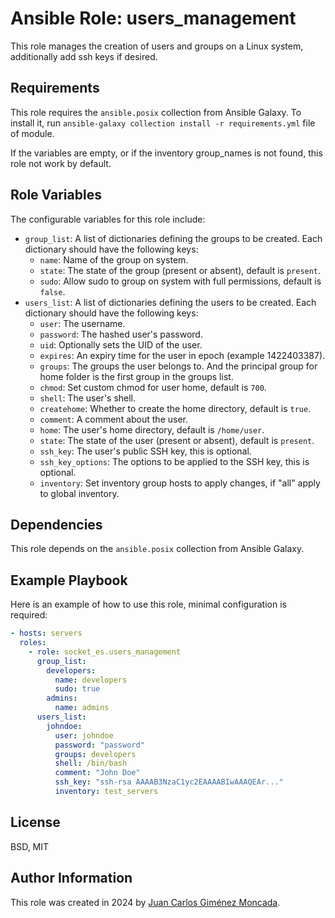 # Ansible Role: users_management

This role manages the creation of users and groups on a Linux system, additionally add ssh keys if desired.

## Requirements

This role requires the `ansible.posix` collection from Ansible Galaxy. To install it, run `ansible-galaxy collection install -r requirements.yml` file of module.

If the variables are empty, or if the inventory group_names is not found, this role not work by default.

## Role Variables

The configurable variables for this role include:

- `group_list`: A list of dictionaries defining the groups to be created. Each dictionary should have the following keys:
  - `name`: Name of the group on system.
  - `state`: The state of the group (present or absent), default is `present`.
  - `sudo`: Allow sudo to group on system with full permissions, default is `false`.
- `users_list`: A list of dictionaries defining the users to be created. Each dictionary should have the following keys:
  - `user`: The username.
  - `password`: The hashed user's password.
  - `uid`: Optionally sets the UID of the user.
  - `expires`: An expiry time for the user in epoch (example 1422403387).
  - `groups`: The groups the user belongs to. And the principal group for home folder is the first group in the groups list.
  - `chmod`: Set custom chmod for user home, default is `700`.
  - `shell`: The user's shell.
  - `createhome`: Whether to create the home directory, default is `true`.
  - `comment`: A comment about the user.
  - `home`: The user's home directory, default is `/home/user`.
  - `state`: The state of the user (present or absent), default is `present`.
  - `ssh_key`: The user's public SSH key, this is optional.
  - `ssh_key_options`: The options to be applied to the SSH key, this is optional.
  - `inventory`: Set inventory group hosts to apply changes, if "all" apply to global inventory.

## Dependencies

This role depends on the `ansible.posix` collection from Ansible Galaxy.

## Example Playbook

Here is an example of how to use this role, minimal configuration is required:

```yaml
- hosts: servers
  roles:
    - role: socket_es.users_management
      group_list:
        developers:
          name: developers
          sudo: true
        admins:
          name: admins
      users_list:
        johndoe:
          user: johndoe
          password: "password"
          groups: developers
          shell: /bin/bash
          comment: "John Doe"
          ssh_key: "ssh-rsa AAAAB3NzaC1yc2EAAAABIwAAAQEAr..."
          inventory: test_servers
```

## License

BSD, MIT

## Author Information

This role was created in 2024 by [Juan Carlos Giménez Moncada](https://www.opensocket.es/).

